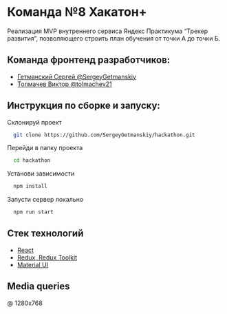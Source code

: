 
# Команда №8 Хакатон+ 

Реализация MVP внутреннего сервиса Яндекс Практикума “Трекер развития”, позволяющего строить план обучения от точки А до точки Б.


## Команда фронтенд разработчиков:

- [Гетманский Сергей @SergeyGetmanskiy](https://github.com/SergeyGetmanskiy)
- [Толмачев Виктор @tolmachev21 ](https://github.com/tolmachev21)


## Инструкция по сборке и запуску:

Склонируй проект

```bash
  git clone https://github.com/SergeyGetmanskiy/hackathon.git
```

Перейди в папку проекта

```bash
  cd hackathon
```

Установи зависимости

```bash
  npm install
```

Запусти сервер локально

```bash
  npm run start
```


## Стек технологий

- [React](https://react.dev/)
- [Redux, Redux Toolkit ](https://redux.js.org/)
- [Material UI ](https://mui.com/material-ui/getting-started/)






## Media queries

@ 1280x768

